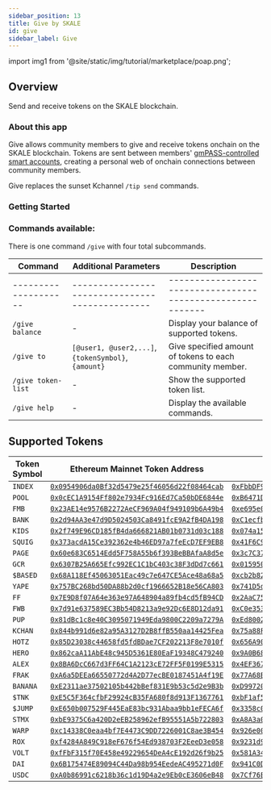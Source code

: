 ```yaml
---
sidebar_position: 13
title: Give by SKALE
id: give
sidebar_label: Give
---
```


import img1 from '@site/static/img/tutorial/marketplace/poap.png';

## Overview

Send and receive tokens on the SKALE blockchain.

### About this app

Give allows community members to give and receive tokens onchain on the SKALE blockchain. Tokens are sent between members' [gmPASS-controlled smart accounts](/help-docs/key-features/gm-pass), creating a personal web of onchain connections between community members.

Give replaces the sunset Kchannel `/tip send` commands.

### Getting Started

<!-- 1. Install the Give Miniapp from the [Collab.Land Marketplace](https://cc.collab.land).

2. -->

### Commands available:

There is one command `/give` with four total subcommands.

| Command | Additional Parameters | Description |
| --- | --- | --- |
|--------------------|-----------------------------------------------|----------------------------------------------------------|
| `/give balance`    | -                                             | Display your balance of supported tokens.               |
| `/give to`         | `[@user1, @user2,...]`, `{tokenSymbol}`, `{amount}` | Give specified amount of tokens to each community member. |
| `/give token-list` | -                                             | Show the supported token list.                           |
| `/give help`       | -                                             | Display the available commands.                          |

## Supported Tokens

| Token Symbol | Ethereum Mainnet Token Address                                                                                                 | Skalechain Token Address                                                                                                                                              |
|--------------|-----------------------------------------------------------------------------------------------------------------------|-----------------------------------------------------------------------------------------------------------------------------------------------------------------------|
| `INDEX`      | [`0x0954906da0Bf32d5479e25f46056d22f08464cab`](https://etherscan.io/token/0x0954906da0Bf32d5479e25f46056d22f08464cab) | [`0xFbbDF9aC97093b1E88aB79F7D0c296d9cc5eD0d0`](https://honorable-steel-rasalhague.explorer.mainnet.skalenodes.com/address/0xFbbDF9aC97093b1E88aB79F7D0c296d9cc5eD0d0) |
| `POOL`       | [`0x0cEC1A9154Ff802e7934Fc916Ed7Ca50bDE6844e`](https://etherscan.io/token/0x0cEC1A9154Ff802e7934Fc916Ed7Ca50bDE6844e) | [`0xB6471DE869aBb02D5D4cfAf45a892F3c9807979F`](https://honorable-steel-rasalhague.explorer.mainnet.skalenodes.com/address/0xB6471DE869aBb02D5D4cfAf45a892F3c9807979F) |
| `FMB`        | [`0x23AE14e9576B2272AeCF969A04f949109b6A49b4`](https://etherscan.io/token/0x23AE14e9576B2272AeCF969A04f949109b6A49b4) | [`0xe695e0309a43b39B4C85d54EFd0096e41ddFB6d7`](https://honorable-steel-rasalhague.explorer.mainnet.skalenodes.com/address/0xe695e0309a43b39B4C85d54EFd0096e41ddFB6d7) |
| `BANK`       | [`0x2d94AA3e47d9D5024503Ca8491fcE9A2fB4DA198`](https://etherscan.io/token/0x2d94AA3e47d9D5024503Ca8491fcE9A2fB4DA198) | [`0xC1ecfb19a5E9D513ed776fea255FCE9d32c8f38b`](https://honorable-steel-rasalhague.explorer.mainnet.skalenodes.com/address/0xC1ecfb19a5E9D513ed776fea255FCE9d32c8f38b) |
| `KIDS`       | [`0x2f749E96CD185fB4da666821AB01b0731d03c188`](https://etherscan.io/token/0x2f749E96CD185fB4da666821AB01b0731d03c188) | [`0x074a152a46A4F39c4093A704cEC80365e3D84027`](https://honorable-steel-rasalhague.explorer.mainnet.skalenodes.com/address/0x074a152a46A4F39c4093A704cEC80365e3D84027) |
| `SQUIG`      | [`0x373acdA15Ce392362e4b46ED97a7feEcD7EF9EB8`](https://etherscan.io/token/0x373acdA15Ce392362e4b46ED97a7feEcD7EF9EB8) | [`0x41F6C97b665F9dA12C945A4f60145D3604019989`](https://honorable-steel-rasalhague.explorer.mainnet.skalenodes.com/address/0x41F6C97b665F9dA12C945A4f60145D3604019989) |
| `PAGE`       | [`0x60e683C6514Edd5F758A55b6f393BeBBAfaA8d5e`](https://etherscan.io/token/0x60e683C6514Edd5F758A55b6f393BeBBAfaA8d5e) | [`0x3c7C37b72D0AfC2d89a554D67d5905A2AF4b084C`](https://honorable-steel-rasalhague.explorer.mainnet.skalenodes.com/address/0x3c7C37b72D0AfC2d89a554D67d5905A2AF4b084C) |
| `GCR`        | [`0x6307B25A665Efc992EC1C1bC403c38F3dDd7c661`](https://etherscan.io/token/0x6307B25A665Efc992EC1C1bC403c38F3dDd7c661) | [`0x0159506b0C7748ce074EC2828db5F0B89B0F663C`](https://honorable-steel-rasalhague.explorer.mainnet.skalenodes.com/address/0x0159506b0C7748ce074EC2828db5F0B89B0F663C) |
| `$BASED`     | [`0x68A118Ef45063051Eac49c7e647CE5Ace48a68a5`](https://etherscan.io/token/0x68A118Ef45063051Eac49c7e647CE5Ace48a68a5) | [`0xcb2b82c6d54d0914Cf8078ed7E7D807048eE7f07`](https://honorable-steel-rasalhague.explorer.mainnet.skalenodes.com/address/0xcb2b82c6d54d0914Cf8078ed7E7D807048eE7f07) |
| `YAPE`       | [`0x757BC268bd50DA88b2d0cf1966652B18e56CA803`](https://etherscan.io/token/0x757BC268bd50DA88b2d0cf1966652B18e56CA803) | [`0x741D5d0eFE5Bac351244980BC6fFDEAAbD471e23`](https://honorable-steel-rasalhague.explorer.mainnet.skalenodes.com/address/0x741D5d0eFE5Bac351244980BC6fFDEAAbD471e23) |
| `FF`         | [`0x7E9D8f07A64e363e97A648904a89fb4cd5fB94CD`](https://etherscan.io/token/0x7E9D8f07A64e363e97A648904a89fb4cd5fB94CD) | [`0x2AaC75C0C67f62E819294A0A17898e39E7AbB616`](https://honorable-steel-rasalhague.explorer.mainnet.skalenodes.com/address/0x2AaC75C0C67f62E819294A0A17898e39E7AbB616) |
| `FWB`        | [`0x7d91e637589EC3Bb54D8213a9e92Dc6E8D12da91`](https://etherscan.io/token/0x7d91e637589EC3Bb54D8213a9e92Dc6E8D12da91) | [`0xC0e35359f2144Fc8513cCa32399D223440f14E3C`](https://honorable-steel-rasalhague.explorer.mainnet.skalenodes.com/address/0xC0e35359f2144Fc8513cCa32399D223440f14E3C) |
| `PUP`        | [`0x81dBc1c8e40C3095071949Eda9800C2209a7279A`](https://etherscan.io/token/0x81dBc1c8e40C3095071949Eda9800C2209a7279A) | [`0xEd8002e1A1d32aBBaDd47Df74A97f808dBaf25dB`](https://honorable-steel-rasalhague.explorer.mainnet.skalenodes.com/address/0xEd8002e1A1d32aBBaDd47Df74A97f808dBaf25dB) |
| `KCHAN`      | [`0x844b991d6e82a95A3127D2B8ffB550aa14425Fea`](https://etherscan.io/token/0x844b991d6e82a95A3127D2B8ffB550aa14425Fea) | [`0x75a88F950786Fd4B77fa2438f70a292191e04f00`](https://honorable-steel-rasalhague.explorer.mainnet.skalenodes.com/address/0x75a88F950786Fd4B77fa2438f70a292191e04f00) |
| `HOTZ`       | [`0x85D23038c44658fd5fdBDae7CF202213F8e7010f`](https://etherscan.io/token/0x85D23038c44658fd5fdBDae7CF202213F8e7010f) | [`0x656A9095Dfaa8aFBbab72F7e3E06cC555017D492`](https://honorable-steel-rasalhague.explorer.mainnet.skalenodes.com/address/0x656A9095Dfaa8aFBbab72F7e3E06cC555017D492) |
| `HERO`       | [`0x862caA11AbE48c945D5361E80EaF19348C479240`](https://etherscan.io/token/0x862caA11AbE48c945D5361E80EaF19348C479240) | [`0x9A0B684F0D1e00909e811d0bA192B79e6340cd1f`](https://honorable-steel-rasalhague.explorer.mainnet.skalenodes.com/address/0x9A0B684F0D1e00909e811d0bA192B79e6340cd1f) |
| `ALEX`       | [`0x8BA6DcC667d3FF64C1A2123cE72FF5F0199E5315`](https://etherscan.io/token/0x8BA6DcC667d3FF64C1A2123cE72FF5F0199E5315) | [`0x4EF367d62AF8DD0b91Facd39E6D6eF1802ec7D26`](https://honorable-steel-rasalhague.explorer.mainnet.skalenodes.com/address/0x4EF367d62AF8DD0b91Facd39E6D6eF1802ec7D26) |
| `FRAK`       | [`0xA6a5DEEa66550772d4A2D77ecBE0187451A4f19E`](https://etherscan.io/token/0xA6a5DEEa66550772d4A2D77ecBE0187451A4f19E) | [`0x77A68B7A9A42E0753783b16F7312A214Ce0eCc18`](https://honorable-steel-rasalhague.explorer.mainnet.skalenodes.com/address/0x77A68B7A9A42E0753783b16F7312A214Ce0eCc18) |
| `BANANA`     | [`0xE2311ae37502105b442bBef831E9b53c5d2e9B3b`](https://etherscan.io/token/0xE2311ae37502105b442bBef831E9b53c5d2e9B3b) | [`0xD997204Baa2949FD11e61B049aB30A7050A5dC28`](https://honorable-steel-rasalhague.explorer.mainnet.skalenodes.com/address/0xD997204Baa2949FD11e61B049aB30A7050A5dC28) |
| `$TNK`       | [`0xE5C5F364cfbF29924cB35FA680f8d913F1367761`](https://etherscan.io/token/0xE5C5F364cfbF29924cB35FA680f8d913F1367761) | [`0xbF1af502a12F4Db313ebe1a0Ba2df7E47fB339a7`](https://honorable-steel-rasalhague.explorer.mainnet.skalenodes.com/address/0xbF1af502a12F4Db313ebe1a0Ba2df7E47fB339a7) |
| `$JUMP`      | [`0xE650b007529F445EaE83bc931Abaa9bb1eFECA6f`](https://etherscan.io/token/0xE650b007529F445EaE83bc931Abaa9bb1eFECA6f) | [`0x3358c0A3348B5350395241E083af46Ca7Adcae83`](https://honorable-steel-rasalhague.explorer.mainnet.skalenodes.com/address/0x3358c0A3348B5350395241E083af46Ca7Adcae83) |
| `STMX`       | [`0xbE9375C6a420D2eEB258962efB95551A5b722803`](https://etherscan.io/token/0xbE9375C6a420D2eEB258962efB95551A5b722803) | [`0xA8A3a0eb590F4eB1fff4aEcC87985acCe9c0C76d`](https://honorable-steel-rasalhague.explorer.mainnet.skalenodes.com/address/0xA8A3a0eb590F4eB1fff4aEcC87985acCe9c0C76d) |
| `WARP`       | [`0xc14338C0eaa4bf7E4473C9DD7226001C8ae3B454`](https://etherscan.io/token/0xc14338C0eaa4bf7E4473C9DD7226001C8ae3B454) | [`0x926e0056039A822d5e0fB8E613E21Bf9B6FC73C7`](https://honorable-steel-rasalhague.explorer.mainnet.skalenodes.com/address/0x926e0056039A822d5e0fB8E613E21Bf9B6FC73C7) |
| `ROX`        | [`0xf4284A849C918eF676f54Ed938703F2EeeD3e058`](https://etherscan.io/token/0xf4284A849C918eF676f54Ed938703F2EeeD3e058) | [`0x9231d9542457Fb007069Ad174eb544e175AF10F0`](https://honorable-steel-rasalhague.explorer.mainnet.skalenodes.com/address/0x9231d9542457Fb007069Ad174eb544e175AF10F0) |
| `VOLT`       | [`0xfFbF315f70E458e49229654DeA4cE192d26f9b25`](https://etherscan.io/token/0xfFbF315f70E458e49229654DeA4cE192d26f9b25) | [`0x581A3453BAfd3e860c489898084260c80603C4F1`](https://honorable-steel-rasalhague.explorer.mainnet.skalenodes.com/address/0x581A3453BAfd3e860c489898084260c80603C4F1) |
| `DAI`        | [`0x6B175474E89094C44Da98b954EedeAC495271d0F`](https://etherscan.io/token/0x6B175474E89094C44Da98b954EedeAC495271d0F) | [`0x941C0Dd6055787aE9D417620E8F4F540d8B9D9E5`](https://honorable-steel-rasalhague.explorer.mainnet.skalenodes.com/address/0x941C0Dd6055787aE9D417620E8F4F540d8B9D9E5) |
| `USDC`       | [`0xA0b86991c6218b36c1d19D4a2e9Eb0cE3606eB48`](https://etherscan.io/token/0xA0b86991c6218b36c1d19D4a2e9Eb0cE3606eB48) | [`0x7Cf76E740Cb23b99337b21F392F22c47Ad910c67`](https://honorable-steel-rasalhague.explorer.mainnet.skalenodes.com/address/0x7Cf76E740Cb23b99337b21F392F22c47Ad910c67) |
